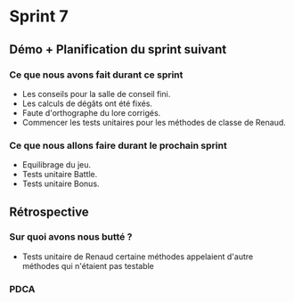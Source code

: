 # Sprint 7

## Démo + Planification du sprint suivant

### Ce que nous avons fait durant ce sprint
- Les conseils pour la salle de conseil fini.
- Les calculs de dégâts ont été fixés.
- Faute d'orthographe du lore corrigés.
- Commencer les tests unitaires pour les méthodes de classe de Renaud.

### Ce que nous allons faire durant le prochain sprint
- Equilibrage du jeu.
- Tests unitaire Battle.
- Tests unitaire Bonus. 

## Rétrospective

### Sur quoi avons nous butté ?
- Tests unitaire de Renaud certaine méthodes appelaient d'autre méthodes qui n'étaient pas testable 

### PDCA

